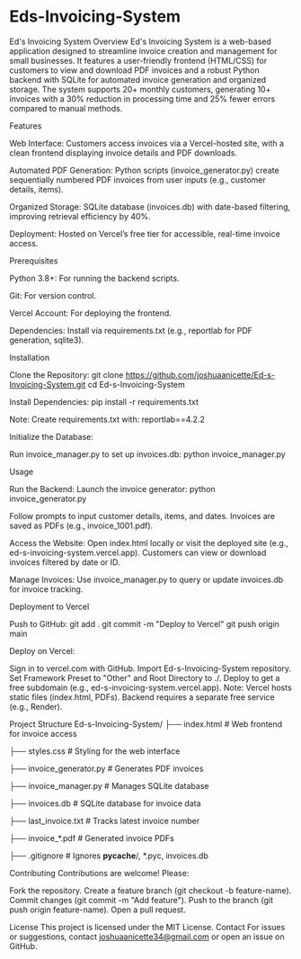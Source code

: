 # Eds-Invoicing-System

Ed's Invoicing System
Overview
Ed's Invoicing System is a web-based application designed to streamline invoice creation and management for small businesses. It features a user-friendly frontend (HTML/CSS) for customers to view and download PDF invoices and a robust Python backend with SQLite for automated invoice generation and organized storage. The system supports 20+ monthly customers, generating 10+ invoices with a 30% reduction in processing time and 25% fewer errors compared to manual methods.

Features

Web Interface: Customers access invoices via a Vercel-hosted site, with a clean frontend displaying invoice details and PDF downloads.

Automated PDF Generation: Python scripts (invoice_generator.py) create sequentially numbered PDF invoices from user inputs (e.g., customer details, items).

Organized Storage: SQLite database (invoices.db) with date-based filtering, improving retrieval efficiency by 40%.

Deployment: Hosted on Vercel’s free tier for accessible, real-time invoice access.

Prerequisites

Python 3.8+: For running the backend scripts.

Git: For version control.

Vercel Account: For deploying the frontend.

Dependencies: Install via requirements.txt (e.g., reportlab for PDF generation, sqlite3).

Installation

Clone the Repository:
git clone https://github.com/joshuaanicette/Ed-s-Invoicing-System.git
cd Ed-s-Invoicing-System


Install Dependencies:
pip install -r requirements.txt

Note: Create requirements.txt with:
reportlab==4.2.2


Initialize the Database:

Run invoice_manager.py to set up invoices.db:
python invoice_manager.py





Usage

Run the Backend:
Launch the invoice generator:
python invoice_generator.py


Follow prompts to input customer details, items, and dates. Invoices are saved as PDFs (e.g., invoice_1001.pdf).



Access the Website:
Open index.html locally or visit the deployed site (e.g., ed-s-invoicing-system.vercel.app).
Customers can view or download invoices filtered by date or ID.


Manage Invoices:
Use invoice_manager.py to query or update invoices.db for invoice tracking.



Deployment to Vercel

Push to GitHub:
git add .
git commit -m "Deploy to Vercel"
git push origin main


Deploy on Vercel:

Sign in to vercel.com with GitHub.
Import Ed-s-Invoicing-System repository.
Set Framework Preset to "Other" and Root Directory to ./.
Deploy to get a free subdomain (e.g., ed-s-invoicing-system.vercel.app). 
Note: Vercel hosts static files (index.html, PDFs). 
Backend requires a separate free service (e.g., Render).



Project Structure
Ed-s-Invoicing-System/
├── index.html           # Web frontend for invoice access

├── styles.css          # Styling for the web interface

├── invoice_generator.py # Generates PDF invoices

├── invoice_manager.py   # Manages SQLite database

├── invoices.db         # SQLite database for invoice data

├── last_invoice.txt    # Tracks latest invoice number

├── invoice_*.pdf       # Generated invoice PDFs

├── .gitignore          # Ignores __pycache__/, *.pyc, invoices.db

Contributing
Contributions are welcome! Please:

Fork the repository.
Create a feature branch (git checkout -b feature-name).
Commit changes (git commit -m "Add feature").
Push to the branch (git push origin feature-name).
Open a pull request.

License
This project is licensed under the MIT License.
Contact
For issues or suggestions, contact joshuaanicette34@gmail.com or open an issue on GitHub.
